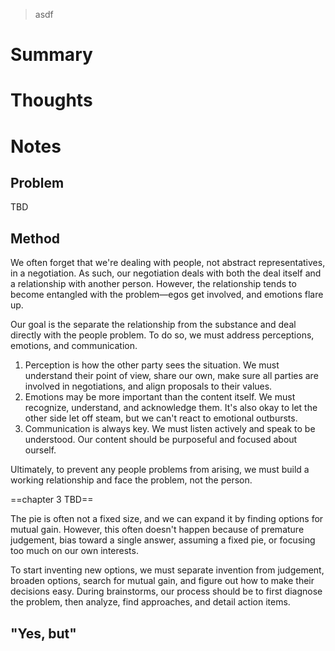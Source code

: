 > asdf

# Summary

# Thoughts

# Notes
## Problem
TBD

## Method
We often forget that we're dealing with people, not abstract representatives, in a negotiation. As such, our negotiation deals with both the deal itself and a relationship with another person. However, the relationship tends to become entangled with the problem—egos get involved, and emotions flare up.

Our goal is the separate the relationship from the substance and deal directly with the people problem. To do so, we must address perceptions, emotions, and communication.
1. Perception is how the other party sees the situation. We must understand their point of view, share our own, make sure all parties are involved in negotiations, and align proposals to their values.
2. Emotions may be more important than the content itself. We must recognize, understand, and acknowledge them. It's also okay to let the other side let off steam, but we can't react to emotional outbursts.
3. Communication is always key. We must listen actively and speak to be understood. Our content should be purposeful and focused about ourself.

Ultimately, to prevent any people problems from arising, we must build a working relationship and face the problem, not the person.

==chapter 3 TBD==

The pie is often not a fixed size, and we can expand it by finding options for mutual gain. However, this often doesn't happen because of premature judgement, bias toward a single answer, assuming a fixed pie, or focusing too much on our own interests.

To start inventing new options, we must separate invention from judgement, broaden options, search for mutual gain, and figure out how to make their decisions easy. During brainstorms, our process should be to first diagnose the problem, then analyze, find approaches, and detail action items.

## "Yes, but"
